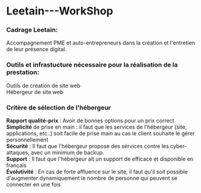 # Leetain---WorkShop    
### Cadrage Leetain:  
  Accompagnement PME et auto-entrepreneurs dans la création et l'entretien de leur présence digital.  

### Outils et infrastucture nécessaire pour la réalisation de la prestation:  
  Outils de création de site web  
  Hébergeur de site web  

### Critère de sélection de l'hébergeur  
  **Rapport qualité-prix** : Avoir de bonnes options pour un prix correct  
  **Simplicité** de prise en main : il faut que les services de l'hébergeur (site, applications, etc..) soit facile de prise main au cas le client souhaite le gérer personnellement  
  **Sécurité** : Il faut que l'hébergeur propose des sérvices contre les cyber-attaques, avec un minimum de backup.   
  **Support** : Il faut que l'hébergeur ait un support de efficace et disponible en français  
  **Évolutivité** : En cas de forte affluence sur le site, il faut qu'il soit possible d'augmenter dynamiquement le nombre de personne qui peuvent se connecter    en une fois   
